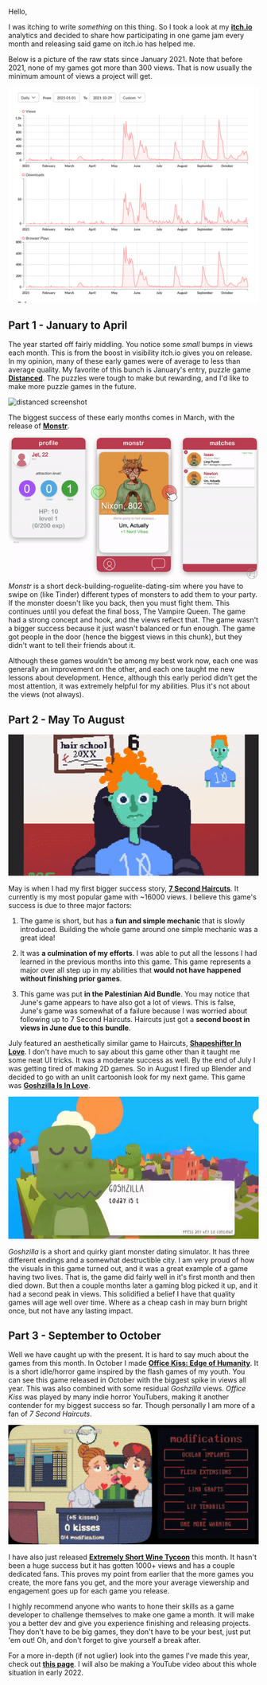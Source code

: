 Hello,

I was itching to write *something* on this thing. So I took a look at my **[itch.io](http://www.itch.io/simonjet)** analytics and decided to share how participating in one game jam every month and releasing said game on itch.io has helped me.

Below is a picture of the raw stats since January 2021. Note that before 2021, none of my games got more than 300 views. That is now usually the minimum amount of views a project will get.

![itch stats](../public/img/itchstats.png)

## Part 1 - January to April

The year started off fairly middling. You notice some *small* bumps in views each month. This is from the boost in visibility itch.io gives you on release. In my opinion, many of these early games were of average to less than average quality. My favorite of this bunch is January's entry, puzzle game [**Distanced**](https://simonjet.itch.io/distanced). The puzzles were tough to make but rewarding, and I'd like to make more puzzle games in the future. 


![distanced screenshot](https://img.itch.zone/aW1hZ2UvODc1NTU5LzQ5MjcxMjUucG5n/original/HaYrQ4.png)


The biggest success of these early months comes in March, with the release of [**Monstr**](https://simonjet.itch.io/monstr).
![monstr gif](../public/img/monstr.gif)
*Monstr* is a short deck-building-roguelite-dating-sim where you have to swipe on (like Tinder) different types of monsters to add them to your party. If the monster doesn't like you back, then you must fight them. This continues until you defeat the final boss, The Vampire Queen. The game had a strong concept and hook, and the views reflect that. The game wasn't a bigger success because it just wasn't balanced or fun enough. The game got people in the door (hence the biggest views in this chunk), but they didn't want to tell their friends about it.

Although these games wouldn't be among my best work now, each one was generally an improvement on the other, and each one taught me new lessons about development. Hence, although this early period didn't get the most attention, it was extremely helpful for my abilities. Plus it's not about the views (not always). 




## Part 2 - May To August

![7 second haircuts gif](../public/img/haircut.gif)

May is when I had my first bigger success story, [**7 Second Haircuts**](https://simonjet.itch.io/7-second-haircuts). It currently is my most popular game with ~16000 views. I believe this game's success is due to three major factors:



1. The game is short, but has a **fun and simple mechanic** that is slowly introduced. Building the whole game around one simple mechanic was a great idea!


2. It was **a culmination of my efforts**. I was able to put all the lessons I had learned in the previous months into this game. This game represents a major over all step up in my abilities that **would not have happened without finishing prior games**.


3. This game was put **in the Palestinian Aid Bundle**. You may notice that June's game appears to have also got a lot of views. This is false, June's game was somewhat of a failure because I was worried about following up to 7 Second Haircuts. Haircuts just got a **second boost in views in June due to this bundle**.



July featured an aesthetically similar game to Haircuts, [**Shapeshifter In Love**](https://simonjet.itch.io/shapeshifter-in-love). I don't have much to say about this game other than it taught me some neat UI tricks. It was a moderate success as well. By the end of July I was getting tired of making 2D games. So in August I fired up Blender and decided to go with an unlit cartoonish look for my next game. This game was [**Goshzilla Is In Love**](https://simonjet.itch.io/goshzilla-is-in-love). 


![goshzilla gif](../public/img/goshzilla2.gif)


*Goshzilla* is a short and quirky giant monster dating simulator. It has three different endings and a somewhat destructible city. I am very proud of how the visuals in this game turned out, and it was a great example of a game having two lives. That is, the game did fairly well in it's first month and then died down. But then a couple months later a gaming blog picked it up, and it had a second peak in views. This solidified a belief I have that quality games will age well over time. Where as a cheap cash in may burn bright once, but not have any lasting impact.




## Part 3 - September to October

Well we have caught up with the present. It is hard to say much about the games from this month. In October I made [**Office Kiss: Edge of Humanity**](https://simonjet.itch.io/office-kiss-edge-of-humanity). It is a short idle/horror game inspired by the flash games of my youth. You can see this game released in October with the biggest spike in views all year. This was also combined with some residual *Goshzilla* views. *Office Kiss* was played by many indie horror YouTubers, making it another contender for my biggest success so far. Though personally I am more of a fan of *7 Second Haircuts*.

![office kiss gif](../public/img/officekiss.gif)


I have also just released [**Extremely Short Wine Tycoon**](https://simonjet.itch.io/extremely-short-wine-tycoon) this month. It hasn't been a huge success but it has gotten 1000+ views and has a couple dedicated fans. This proves my point from earlier that the more games you create, the more fans you get, and the more your average viewership and engagement goes up for each game you release.



I highly recommend anyone who wants to hone their skills as a game developer to challenge themselves to make one game a month. It will make you a better dev and give you experience finishing and releasing projects. They don't have to be big games, they don't have to be your best, just put 'em out! Oh, and don't forget to give yourself a break after. 

For a more in-depth (if not uglier) look into the games I've made this year, check out [**this page**](http://www.jetsimon.com/2021). I will also be making a YouTube video about this whole situation in early 2022.